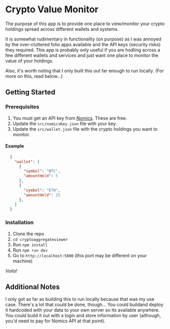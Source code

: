 # Crypto Value Monitor

The purpose of this app is to provide one place to view/monitor your crypto holdings spread across different wallets and systems.

It is somewhat rudimentary in functionality (on purpose) as I was annoyed by the over-cluttered folio apps available and the API keys (security risks) they required. This app is probably only useful if you are hodling across a few different wallets and services and just want one place to monitor the value of your holdings.

Also, it's worth noting that I only built this out far enough to run locally. (For more on this, read below...)

## Getting Started

### Prerequisites

1. You must get an API key from [Nomics](https://p.nomics.com/pricing#free-plan). These are free.
2. Update the `src/nomicsKey.json` file with your key.
3. Update the `src/wallet.json` file with the crypto holdings you want to monitor.

#### Example

```json
  {
    "wallet": [
      {
        "symbol": "BTC",
        "amountHeld": 5
      },
      {
        "symbol": "ETH",
        "amountHeld": 25
      },
    ]
  }
```

### Installation

1. Clone the repo
2. `cd cryptoaggregateviewer`
3. Run `npm install`
4. Run `npm run dev`
5. Go to `http://localhost:5000` (this port may be different on your machine)

_Voila!_

## Additional Notes

I only got as far as building this to run locally because that was my use case. There's a lot that could be done, though...
You could buildand deploy it hardcoded with your data to your own server so its available anywhere. You could build it out with a login and store information by user (although, you'd need to pay for Nomics API at that point).
